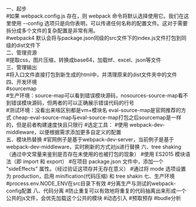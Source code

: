 一、起步  
#如果 webpack.config.js 存在，则 webpack 命令将默认选择使用它。我们在这里使用 --config 选项只是向你表明，可以传递任何名称的配置文件。这对于需要拆分成多个文件的复杂配置是非常有用。  
#webpack4 默认会将与package.json同级的src文件下的index.js文件打包到同级的dist文件下  
二、管理资源  
#提取css，图片压缩，转换成base64，加载ttf、excel、json等文件  
三、管理输出  
#将入口文件直接打包到新生成的html中，并清理原来的dist文件夹中的文件  
四、开发环境  
#sourcemap  
#生产环境：source-map可以看到错误模块源码，nosources-source-map看不到错误模块源码，但两者的可以正确展示错误代码的行号  
#测试环境：没看出来啥区别都是vm+模块名  eval-source-map是官网推荐的方式  cheap-eval-source-map与eval-source-map打包之后sourcemap是一样的，但是前者构建速度快且只限行
#选定工具：
#使用 webpack-dev-middleware，以便根据需求添加更多自定义的配置  
五、模块热替换
#官网例子是基于webpack-dev-server，当前例子是基于webpack-dev-middleware，实时刷新的方式对js进行替换
六、tree shaking（通过中文常量来鉴别是否存在未使用的也被打包的现象）
#使用 ES2015 模块语法（即 import 和 export）
#在项目 package.json 文件中，添加一个 "sideEffects" 属性。（经过验证这项存并无存在意义）
#通过将 mode 选项设置为 production，启用 minification(代码压缩) 和 tree shakin
七、生产环境
#process.env.NODE_ENV在src目录下有效
#分离生产与测试的webpack-config配置
八、代码分离
#防止重复可以有效地将重复的代码抽离出来形成一个公共的js文件，会优先加载这个公共的模块
#动态引入
#预取预存
#budle分析